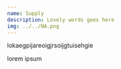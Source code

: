 ```yaml
---
name: Supply
description: Lovely words goes here
img: ../../NA.png
---
```



lokaegpijareoigjrsoijgtuisehgie

lorem ipsum
